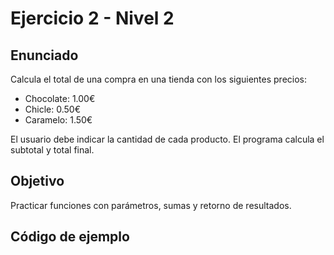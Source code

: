# Ejercicio 2 - Nivel 2

## Enunciado

Calcula el total de una compra en una tienda con los siguientes precios:

- Chocolate: 1.00€
- Chicle: 0.50€
- Caramelo: 1.50€

El usuario debe indicar la cantidad de cada producto. El programa calcula el subtotal y total final.

## Objetivo

Practicar funciones con parámetros, sumas y retorno de resultados.

## Código de ejemplo

<?php
function calcular($precio, $cantidad) {
    return $precio * $cantidad;
}

$total = calcular(1.00, 2) + calcular(0.50, 1) + calcular(1.50, 1);
echo "Total de la compra: " . $total . " euros";  // 4.0
